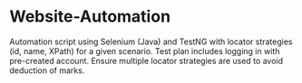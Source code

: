 # Website-Automation
Automation script using Selenium (Java) and TestNG with locator strategies (id, name, XPath) for a given scenario. Test plan includes logging in with pre-created account. Ensure multiple locator strategies are used to avoid deduction of marks.
